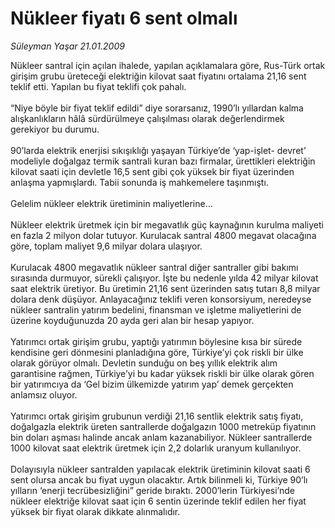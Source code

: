 # Nükleer fiyatı 6 sent olmalı

*Süleyman Yaşar 21.01.2009*

<div class="taraf_structure_2col_1zq">
<div class="margen_n">



 <p>Nükleer santral için açılan ihalede, yapılan açıklamalara göre, Rus-Türk ortak girişim grubu üreteceği elektriğin kilovat saat fiyatını ortalama 21,16 sent teklif etti. Yapılan bu fiyat teklifi çok pahalı. <br/><br/>“Niye böyle bir fiyat teklif edildi” diye sorarsanız, 1990’lı yıllardan kalma alışkanlıkların hâlâ sürdürülmeye çalışılması olarak değerlendirmek gerekiyor bu durumu. <br/><br/>90’larda elektrik enerjisi sıkışıklığı yaşayan Türkiye’de ‘yap-işlet- devret’ modeliyle doğalgaz termik santrali kuran bazı firmalar, ürettikleri elektriğin kilovat saati için devletle 16,5 sent gibi çok yüksek bir fiyat üzerinden anlaşma yapmışlardı. Tabii sonunda iş mahkemelere taşınmıştı. <br/><br/>Gelelim nükleer elektrik üretiminin maliyetlerine... <br/><br/>Nükleer elektrik üretmek için bir megavatlık güç kaynağının kurulma maliyeti en fazla 2 milyon dolar tutuyor. Kurulacak santral 4800 megavat olacağına göre, toplam maliyet 9,6 milyar dolara ulaşıyor. <br/><br/>Kurulacak 4800 megavatlık nükleer santral diğer santraller gibi bakımı sırasında durmuyor, sürekli çalışıyor. İşte bu nedenle yılda 42 milyar kilovat saat elektrik üretiyor. Bu üretimin 21,16 sent üzerinden satış tutarı 8,8 milyar dolara denk düşüyor. Anlayacağınız teklifi veren konsorsiyum, neredeyse nükleer santralin yatırım bedelini, finansman ve işletme maliyetlerini de üzerine koyduğunuzda 20 ayda geri alan bir hesap yapıyor. <br/><br/>Yatırımcı ortak girişim grubu, yaptığı yatırımın böylesine kısa bir sürede kendisine geri dönmesini planladığına göre, Türkiye’yi çok riskli bir ülke olarak görüyor olmalı. Devletin sunduğu on beş yıllık elektrik alım garantisine rağmen, Türkiye’yi bu kadar yüksek riskli bir ülke olarak gören bir yatırımcıya da ‘Gel bizim ülkemizde yatırım yap’ demek gerçekten anlamsız oluyor. <br/><br/>Yatırımcı ortak girişim grubunun verdiği 21,16 sentlik elektrik satış fiyatı, doğalgazla elektrik üreten santrallerde doğalgazın 1000 metreküp fiyatının bin doları aşması halinde ancak anlam kazanabiliyor. Nükleer santrallerde 1000 kilovat saat elektrik üretmek için 2,2 dolarlık uranyum kullanılıyor. <br/><br/>Dolayısıyla nükleer santralden yapılacak elektrik üretiminin kilovat saati 6 sent olursa ancak bu fiyat uygun olacaktır. Artık bilinmeli ki, Türkiye 90’lı yılların ‘enerji tecrübesizliğini” geride bıraktı. 2000’lerin Türkiyesi’nde nükleer elektriğe kilovat saat için 6 sentin üzerinde teklif edilen her fiyat yüksek bir fiyat olarak dikkate alınmalıdır.</p>

<br/>


<div id="taraf_not">
</div>

</div>


</div>
